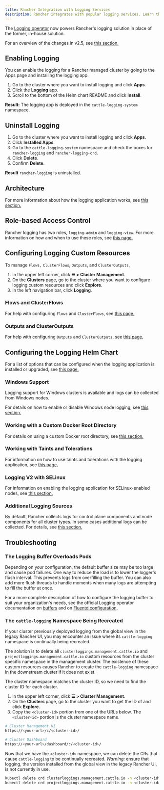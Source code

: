 ```yaml
---
title: Rancher Integration with Logging Services
description: Rancher integrates with popular logging services. Learn the requirements and benefits of integrating with logging services, and enable logging on your cluster.
---
```


The [Logging operator](https://kube-logging.github.io/docs/) now powers Rancher's logging solution in place of the former, in-house solution.

For an overview of the changes in v2.5, see [this section.](../integrations-in-rancher/logging/logging-architecture.md#changes-in-rancher-v2-5)

## Enabling Logging

You can enable the logging for a Rancher managed cluster by going to the Apps page and installing the logging app.

1. Go to the cluster where you want to install logging and click **Apps**.
1. Click the **Logging** app.
1. Scroll to the bottom of the Helm chart README and click **Install**.

**Result:** The logging app is deployed in the `cattle-logging-system` namespace.

## Uninstall Logging

1. Go to the cluster where you want to install logging and click **Apps**.
1. Click **Installed Apps**.
1. Go to the `cattle-logging-system` namespace and check the boxes for `rancher-logging` and `rancher-logging-crd`.
1. Click **Delete**.
1. Confirm **Delete**.

**Result** `rancher-logging` is uninstalled.

## Architecture

For more information about how the logging application works, see [this section.](../integrations-in-rancher/logging/logging-architecture.md)



## Role-based Access Control

Rancher logging has two roles, `logging-admin` and `logging-view`. For more information on how and when to use these roles, see [this page.](../integrations-in-rancher/logging/rbac-for-logging.md)

## Configuring Logging Custom Resources

To manage `Flows,` `ClusterFlows`, `Outputs`, and `ClusterOutputs`,

1. In the upper left corner, click **☰ > Cluster Management**.
1. On the **Clusters** page, go to the cluster where you want to configure logging custom resources and click **Explore**.
1. In the left navigation bar, click **Logging**.

### Flows and ClusterFlows

For help with configuring `Flows` and `ClusterFlows`, see [this page.](../integrations-in-rancher/logging/custom-resource-configuration/flows-and-clusterflows.md)

### Outputs and ClusterOutputs

For help with configuring `Outputs` and `ClusterOutputs`, see [this page.](../integrations-in-rancher/logging/custom-resource-configuration/outputs-and-clusteroutputs.md)

## Configuring the Logging Helm Chart

For a list of options that can be configured when the logging application is installed or upgraded, see [this page.](../integrations-in-rancher/logging/logging-helm-chart-options.md)

### Windows Support

Logging support for Windows clusters is available and logs can be collected from Windows nodes.

For details on how to enable or disable Windows node logging, see [this section.](../integrations-in-rancher/logging/logging-helm-chart-options.md#enable-disable-windows-node-logging)

### Working with a Custom Docker Root Directory

For details on using a custom Docker root directory, see [this section.](../integrations-in-rancher/logging/logging-helm-chart-options.md#working-with-a-custom-docker-root-directory)


### Working with Taints and Tolerations

For information on how to use taints and tolerations with the logging application, see [this page.](../integrations-in-rancher/logging/taints-and-tolerations.md)


### Logging V2 with SELinux

For information on enabling the logging application for SELinux-enabled nodes, see [this section.](../integrations-in-rancher/logging/logging-helm-chart-options.md#enabling-the-logging-application-to-work-with-selinux)

### Additional Logging Sources

By default, Rancher collects logs for control plane components and node components for all cluster types. In some cases additional logs can be collected. For details, see [this section.](../integrations-in-rancher/logging/logging-helm-chart-options.md#additional-logging-sources)


## Troubleshooting

### The Logging Buffer Overloads Pods

Depending on your configuration, the default buffer size may be too large and cause pod failures. One way to reduce the load is to lower the logger's flush interval. This prevents logs from overfilling the buffer. You can also add more flush threads to handle moments when many logs are attempting to fill the buffer at once. 

For a more complete description of how to configure the logging buffer to suit your organization's needs, see the official Logging operator documentation on [buffers](https://kube-logging.github.io/docs/configuration/plugins/outputs/buffer/) and on [Fluentd configuration](https://kube-logging.github.io/docs/configuration/fluentd/).

### The `cattle-logging` Namespace Being Recreated

If your cluster previously deployed logging from the global view in the legacy Rancher UI, you may encounter an issue where its `cattle-logging` namespace is continually being recreated.

The solution is to delete all `clusterloggings.management.cattle.io` and `projectloggings.management.cattle.io` custom resources from the cluster specific namespace in the management cluster.
The existence of these custom resources causes Rancher to create the `cattle-logging` namespace in the downstream cluster if it does not exist.

The cluster namespace matches the cluster ID, so we need to find the cluster ID for each cluster.

1. In the upper left corner, click **☰ > Cluster Management**.
1. On the **Clusters** page, go to the cluster you want to get the ID of and click **Explore**.
2. Copy the `<cluster-id>` portion from one of the URLs below. The `<cluster-id>` portion is the cluster namespace name.

```bash
# Cluster Management UI
https://<your-url>/c/<cluster-id>/

# Cluster Dashboard
https://<your-url>/dashboard/c/<cluster-id>/
```

Now that we have the `<cluster-id>` namespace, we can delete the CRs that cause `cattle-logging` to be continually recreated.
*Warning:* ensure that logging, the version installed from the global view in the legacy Rancher UI, is not currently in use.

```bash
kubectl delete crd clusterloggings.management.cattle.io -n <cluster-id>
kubectl delete crd projectloggings.management.cattle.io -n <cluster-id>
```
